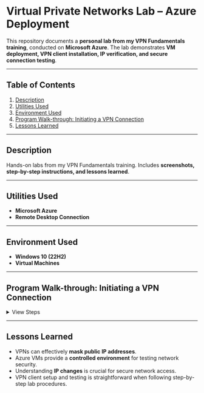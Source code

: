 # Virtual Private Networks Lab – Azure Deployment

This repository documents a **personal lab from my VPN Fundamentals training**, conducted on **Microsoft Azure**. The lab demonstrates **VM deployment, VPN client installation, IP verification, and secure connection testing**.

---

## Table of Contents

1. [Description](#description)
2. [Utilities Used](#utilities-used)
3. [Environment Used](#environment-used)
4. [Program Walk-through: Initiating a VPN Connection](#program-walk-through-initiating-a-vpn-connection)
5. [Lessons Learned](#lessons-learned)

---

## Description

Hands-on labs from my VPN Fundamentals training. Includes **screenshots, step-by-step instructions, and lessons learned**.

---

## Utilities Used

- **Microsoft Azure**  
- **Remote Desktop Connection**  

---

## Environment Used

- **Windows 10 (22H2)**  
- **Virtual Machines**

---

## Program Walk-through: Initiating a VPN Connection

<details>
<summary>View Steps</summary>

### 1. Deployment of Virtual Machine
<img src="https://i.imgur.com/ChrWWrj.png" alt="VM Deployment Successful" style="max-width:100%; height:auto; display:block; margin:auto;" />
**Observation:** VM deployed successfully in Azure.

---

### 2. Preparing to Download VPN Software (Proton VPN)
<img src="https://i.imgur.com/Ex3aVmb.png" alt="Preparing VPN Download" style="max-width:100%; height:auto; display:block; margin:auto;" />
**Observation:** VPN client ready to install.

---

### 3. IP Address Before Launching VPN
<img src="https://i.imgur.com/DU1i3Er.png" alt="IP Before VPN" style="max-width:100%; height:auto; display:block; margin:auto;" />
**Observation:** Verified original public IP of VM.

---

### 4. Securing VPN Connection (Netherlands Server)
<img src="https://i.imgur.com/LRfe2fb.png" alt="VPN Connection Established" style="max-width:100%; height:auto; display:block; margin:auto;" />
**Observation:** VPN connection successfully established.

---

### 5. New IP Address Under Secured VPN
<img src="https://i.imgur.com/dbQANgr.png" alt="IP After VPN" style="max-width:100%; height:auto; display:block; margin:auto;" />
**Observation:** Public IP masked by VPN; secure connection verified.

</details>

---

## Lessons Learned

- VPNs can effectively **mask public IP addresses**.  
- Azure VMs provide a **controlled environment** for testing network security.  
- Understanding **IP changes** is crucial for secure network access.  
- VPN client setup and testing is straightforward when following step-by-step lab procedures.  